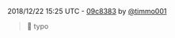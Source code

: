 2018/12/22 15:25 UTC - [09c8383](https://github.com/hassio-addons/addon-home-panel/commit/09c8383f507a9074db55b5564fada18f530e6bbd) by [@timmo001](https://github.com/timmo001)
> :shirt: typo 

